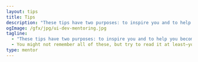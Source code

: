 ```yaml
---
layout: tips
title: Tips
description: "These tips have two purposes: to inspire you and to help you become a better UI developer."
ogImage: /gfx/jpg/ui-dev-mentoring.jpg
tagline:
  - "These tips have two purposes: to inspire you and to help you become a better UI developer."
  - You might not remember all of these, but try to read it at least—you might find some the tips quite helpful.
type: mentor
---
```

